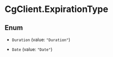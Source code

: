 # CgClient.ExpirationType

## Enum


* `Duration` (value: `"Duration"`)

* `Date` (value: `"Date"`)


